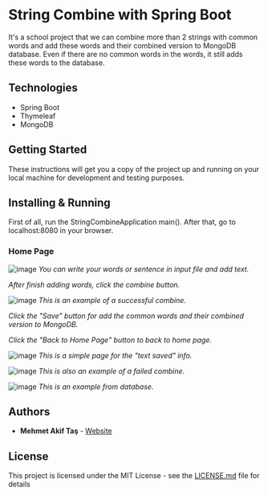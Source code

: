 # String Combine with Spring Boot
It's a school project that we can combine more than 2 strings with common words and add these words and their combined version to MongoDB database. Even if there are no common words in the words, it still adds these words to the database.


## Technologies
* Spring Boot
* Thymeleaf
* MongoDB


## Getting Started
These instructions will get you a copy of the project up and running on your local machine for development and testing purposes.


## Installing & Running
First of all, run the StringCombineApplication main().
After that, go to localhost:8080 in your browser.


### Home Page
![image](https://user-images.githubusercontent.com/115368571/233740701-77d5d962-bd5b-4eb7-82d5-da5ce08895b1.png)
*You can write your words or sentence in input file and add text.*

*After finish adding words, click the combine button.*

![image](https://user-images.githubusercontent.com/115368571/233740777-dd9d3797-d64c-4661-8bb7-bb9338669b54.png)
*This is an example of a successful combine.*

*Click the "Save" button for add the common words and their combined version to MongoDB.*

*Click the "Back to Home Page" button to back to home page.*

![image](https://user-images.githubusercontent.com/115368571/233741166-5339a474-451b-4884-bfc1-65a067bcb003.png)
*This is a simple page for the "text saved" info.*

![image](https://user-images.githubusercontent.com/115368571/233742656-a37187f7-0aeb-4829-bb0b-11d86dbd213d.png)
*This is also an example of a failed combine.*

![image](https://user-images.githubusercontent.com/115368571/233743680-67267195-3b2d-4e8f-956c-a81366590f99.png)
*This is an example from database.*


## Authors
* **Mehmet Akif Taş** - [Website](https://akiftas.dev)


## License
This project is licensed under the MIT License - see the [LICENSE.md](LICENSE.md) file for details
